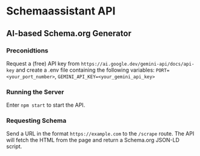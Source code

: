 # Schemaassistant API
## AI-based Schema.org Generator

### Preconidtions
Request a (free) API key from `https://ai.google.dev/gemini-api/docs/api-key` and create a .env file containing the following variables: `PORT=<your_port_number>`, `GEMINI_API_KEY=<your_gemini_api_key>`

### Running the Server
Enter `npm start` to start the API.

### Requesting Schema
Send a URL in the format `https://example.com` to the `/scrape` route.
The API will fetch the HTML from the page and return a Schema.org JSON-LD script.